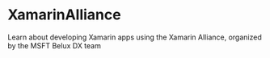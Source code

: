 # XamarinAlliance
Learn about developing Xamarin apps using the Xamarin Alliance, organized by the MSFT Belux DX team
